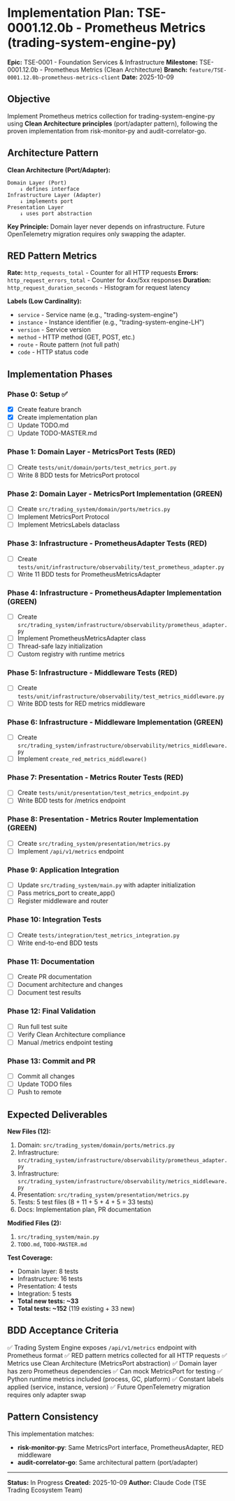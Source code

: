 # Implementation Plan: TSE-0001.12.0b - Prometheus Metrics (trading-system-engine-py)

**Epic:** TSE-0001 - Foundation Services & Infrastructure
**Milestone:** TSE-0001.12.0b - Prometheus Metrics (Clean Architecture)
**Branch:** `feature/TSE-0001.12.0b-prometheus-metrics-client`
**Date:** 2025-10-09

## Objective

Implement Prometheus metrics collection for trading-system-engine-py using **Clean Architecture principles** (port/adapter pattern), following the proven implementation from risk-monitor-py and audit-correlator-go.

## Architecture Pattern

**Clean Architecture (Port/Adapter):**
```
Domain Layer (Port)
    ↓ defines interface
Infrastructure Layer (Adapter)
    ↓ implements port
Presentation Layer
    ↓ uses port abstraction
```

**Key Principle:** Domain layer never depends on infrastructure. Future OpenTelemetry migration requires only swapping the adapter.

## RED Pattern Metrics

**Rate:** `http_requests_total` - Counter for all HTTP requests
**Errors:** `http_request_errors_total` - Counter for 4xx/5xx responses
**Duration:** `http_request_duration_seconds` - Histogram for request latency

**Labels (Low Cardinality):**
- `service` - Service name (e.g., "trading-system-engine")
- `instance` - Instance identifier (e.g., "trading-system-engine-LH")
- `version` - Service version
- `method` - HTTP method (GET, POST, etc.)
- `route` - Route pattern (not full path)
- `code` - HTTP status code

## Implementation Phases

### Phase 0: Setup ✅
- [x] Create feature branch
- [x] Create implementation plan
- [ ] Update TODO.md
- [ ] Update TODO-MASTER.md

### Phase 1: Domain Layer - MetricsPort Tests (RED)
- [ ] Create `tests/unit/domain/ports/test_metrics_port.py`
- [ ] Write 8 BDD tests for MetricsPort protocol

### Phase 2: Domain Layer - MetricsPort Implementation (GREEN)
- [ ] Create `src/trading_system/domain/ports/metrics.py`
- [ ] Implement MetricsPort Protocol
- [ ] Implement MetricsLabels dataclass

### Phase 3: Infrastructure - PrometheusAdapter Tests (RED)
- [ ] Create `tests/unit/infrastructure/observability/test_prometheus_adapter.py`
- [ ] Write 11 BDD tests for PrometheusMetricsAdapter

### Phase 4: Infrastructure - PrometheusAdapter Implementation (GREEN)
- [ ] Create `src/trading_system/infrastructure/observability/prometheus_adapter.py`
- [ ] Implement PrometheusMetricsAdapter class
- [ ] Thread-safe lazy initialization
- [ ] Custom registry with runtime metrics

### Phase 5: Infrastructure - Middleware Tests (RED)
- [ ] Create `tests/unit/infrastructure/observability/test_metrics_middleware.py`
- [ ] Write BDD tests for RED metrics middleware

### Phase 6: Infrastructure - Middleware Implementation (GREEN)
- [ ] Create `src/trading_system/infrastructure/observability/metrics_middleware.py`
- [ ] Implement `create_red_metrics_middleware()`

### Phase 7: Presentation - Metrics Router Tests (RED)
- [ ] Create `tests/unit/presentation/test_metrics_endpoint.py`
- [ ] Write BDD tests for /metrics endpoint

### Phase 8: Presentation - Metrics Router Implementation (GREEN)
- [ ] Create `src/trading_system/presentation/metrics.py`
- [ ] Implement `/api/v1/metrics` endpoint

### Phase 9: Application Integration
- [ ] Update `src/trading_system/main.py` with adapter initialization
- [ ] Pass metrics_port to create_app()
- [ ] Register middleware and router

### Phase 10: Integration Tests
- [ ] Create `tests/integration/test_metrics_integration.py`
- [ ] Write end-to-end BDD tests

### Phase 11: Documentation
- [ ] Create PR documentation
- [ ] Document architecture and changes
- [ ] Document test results

### Phase 12: Final Validation
- [ ] Run full test suite
- [ ] Verify Clean Architecture compliance
- [ ] Manual /metrics endpoint testing

### Phase 13: Commit and PR
- [ ] Commit all changes
- [ ] Update TODO files
- [ ] Push to remote

## Expected Deliverables

**New Files (12):**
1. Domain: `src/trading_system/domain/ports/metrics.py`
2. Infrastructure: `src/trading_system/infrastructure/observability/prometheus_adapter.py`
3. Infrastructure: `src/trading_system/infrastructure/observability/metrics_middleware.py`
4. Presentation: `src/trading_system/presentation/metrics.py`
5. Tests: 5 test files (8 + 11 + 5 + 4 + 5 = 33 tests)
6. Docs: Implementation plan, PR documentation

**Modified Files (2):**
1. `src/trading_system/main.py`
2. `TODO.md`, `TODO-MASTER.md`

**Test Coverage:**
- Domain layer: 8 tests
- Infrastructure: 16 tests
- Presentation: 4 tests
- Integration: 5 tests
- **Total new tests: ~33**
- **Total tests: ~152** (119 existing + 33 new)

## BDD Acceptance Criteria

✅ Trading System Engine exposes `/api/v1/metrics` endpoint with Prometheus format
✅ RED pattern metrics collected for all HTTP requests
✅ Metrics use Clean Architecture (MetricsPort abstraction)
✅ Domain layer has zero Prometheus dependencies
✅ Can mock MetricsPort for testing
✅ Python runtime metrics included (process, GC, platform)
✅ Constant labels applied (service, instance, version)
✅ Future OpenTelemetry migration requires only adapter swap

## Pattern Consistency

This implementation matches:
- **risk-monitor-py**: Same MetricsPort interface, PrometheusAdapter, RED middleware
- **audit-correlator-go**: Same architectural pattern (port/adapter)

---

**Status:** In Progress
**Created:** 2025-10-09
**Author:** Claude Code (TSE Trading Ecosystem Team)
